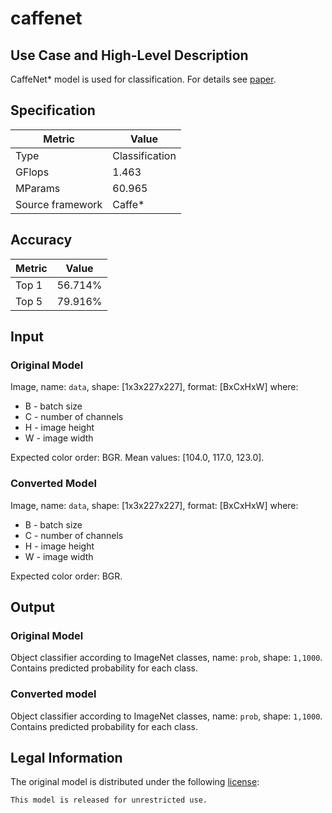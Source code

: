 # caffenet

## Use Case and High-Level Description

CaffeNet\* model is used for classification. For details see [paper](https://arxiv.org/abs/1408.5093).

## Specification

| Metric                          | Value                                     |
|---------------------------------|-------------------------------------------|
| Type                            | Classification                            |
| GFlops                          | 1.463                                     |
| MParams                         | 60.965                                    |
| Source framework                | Caffe\*                                   |

## Accuracy

| Metric | Value |
| ------ | ----- |
| Top 1  | 56.714%|
| Top 5  | 79.916%|

## Input

### Original Model

Image, name: `data`, shape: [1x3x227x227], format: [BxCxHxW]
where:

   - B - batch size
   - C - number of channels
   - H - image height
   - W - image width

Expected color order: BGR.
Mean values: [104.0, 117.0, 123.0].

### Converted Model

Image, name: `data`, shape: [1x3x227x227], format: [BxCxHxW]
where:

   - B - batch size
   - C - number of channels
   - H - image height
   - W - image width

Expected color order: BGR.

## Output

### Original Model

Object classifier according to ImageNet classes, name: `prob`,  shape: `1,1000`. Contains predicted
probability for each class.

### Converted model

Object classifier according to ImageNet classes, name: `prob`,  shape: `1,1000`. Contains predicted
probability for each class.

## Legal Information

The original model is distributed under the following
[license](https://raw.githubusercontent.com/BVLC/caffe/master/models/bvlc_reference_caffenet/readme.md):

```
This model is released for unrestricted use.
```

